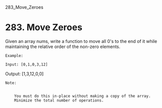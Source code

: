 283_Move_Zeroes
# 283. Move Zeroes

Given an array nums, write a function to move all 0's to the
        end of it while maintaining the relative order of the non-zero elements.

    Example:

    Input: [0,1,0,3,12]
Output: [1,3,12,0,0]

    Note:

    
        You must do this in-place without making a copy of the array.
        Minimize the total number of operations.